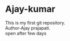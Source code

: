 # Ajay-kumar
This is my first git repository.
</br>
Author-Ajay prajapati.
</br>
open after few days

